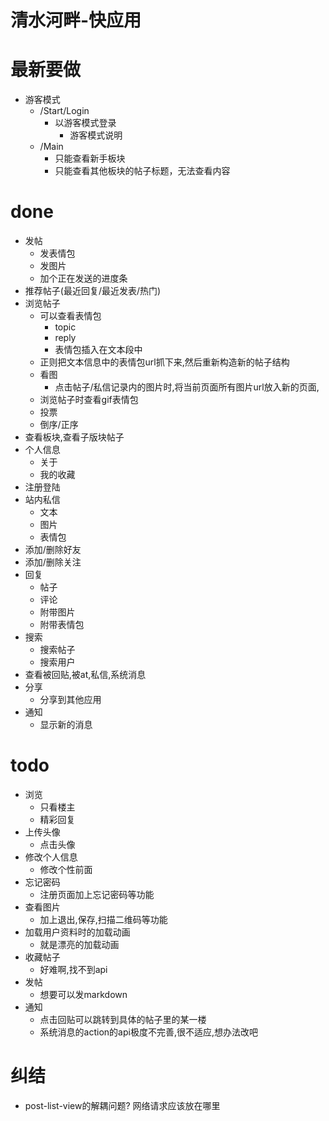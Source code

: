 # 清水河畔-快应用

# 最新要做

- 游客模式
  - /Start/Login
    - 以游客模式登录
      - 游客模式说明
  - /Main
    - 只能查看新手板块
    - 只能查看其他板块的帖子标题，无法查看内容


# done
- 发帖
    - 发表情包
    - 发图片
    - 加个正在发送的进度条
- 推荐帖子(最近回复/最近发表/热门)
- 浏览帖子
    - 可以查看表情包
        - topic
        - reply
        - 表情包插入在文本段中
    - 正则把文本信息中的表情包url抓下来,然后重新构造新的帖子结构
    - 看图
      - 点击帖子/私信记录内的图片时,将当前页面所有图片url放入新的页面,
    - 浏览帖子时查看gif表情包
    - 投票
    - 倒序/正序
- 查看板块,查看子版块帖子
- 个人信息
    - 关于
    - 我的收藏
- 注册登陆
- 站内私信
    - 文本
    - 图片
    - 表情包
- 添加/删除好友
- 添加/删除关注
- 回复
    - 帖子
    - 评论
    - 附带图片
    - 附带表情包
- 搜索
    - 搜索帖子
    - 搜索用户
- 查看被回贴,被at,私信,系统消息
- 分享
  - 分享到其他应用
- 通知
  - 显示新的消息


# todo
- 浏览
    - 只看楼主
    - 精彩回复
- 上传头像
    - 点击头像
- 修改个人信息
    - 修改个性前面
- 忘记密码
    - 注册页面加上忘记密码等功能
- 查看图片
    - 加上退出,保存,扫描二维码等功能
- 加载用户资料时的加载动画
    - 就是漂亮的加载动画
- 收藏帖子
    - 好难啊,找不到api
- 发帖
    - 想要可以发markdown
- 通知
    - 点击回贴可以跳转到具体的帖子里的某一楼
    - 系统消息的action的api极度不完善,很不适应,想办法改吧

# 纠结

- post-list-view的解耦问题? 网络请求应该放在哪里
